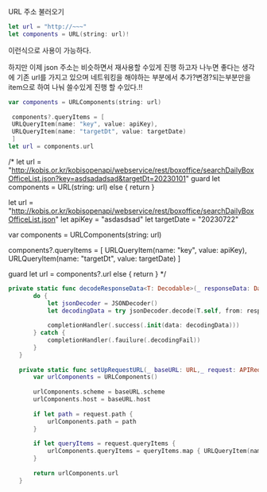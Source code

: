 
URL 주소 불러오기
```swift
let url = "http://~~~"
let components = URL(string: url)! 
```
이런식으로 사용이 가능하다.


하지만 이제 json 주소는 비슷하면서 재사용할 수있게 진행 하고자 나누면 좋다는 생각에
기존 url를 가지고 있으며 네트워킹을 해야하는 부분에서 추가?변경?되는부분만을 item으로  하여 나눠 쓸수있게 진행 할 수있다.!!
```swift
var components = URLComponents(string: url)
 
 components?.queryItems = [
 URLQueryItem(name: "key", value: apiKey),
 URLQueryItem(name: "targetDt", value: targetDate)
 ]
let url = components.url
```



/*
 let url = "http://kobis.or.kr/kobisopenapi/webservice/rest/boxoffice/searchDailyBoxOfficeList.json?key=asdsadadsad&targetDt=20230101"
 guard let components = URL(string: url) else { return }
 
 
 
 let url = "http://kobis.or.kr/kobisopenapi/webservice/rest/boxoffice/searchDailyBoxOfficeList.json"
 let apiKey = "asdasdsad"
 let targetDate = "20230722"
 
 var components = URLComponents(string: url)
 
 components?.queryItems = [
 URLQueryItem(name: "key", value: apiKey),
 URLQueryItem(name: "targetDt", value: targetDate)
 ]
 
 guard let url = components?.url else {
 return
 }
 */




 ```swift
private static func decodeResponseData<T: Decodable>(_ responseData: Data, _ completionHandler: (APIResult<T>) -> Void) {
        do {
            let jsonDecoder = JSONDecoder()
            let decodingData = try jsonDecoder.decode(T.self, from: responseData)
            
            completionHandler(.success(.init(data: decodingData)))
        } catch {
            completionHandler(.fauilure(.decodingFail))
        }
    }
    
    private static func setUpRequestURL(_ baseURL: URL,_ request: APIRequest) -> URL? {
        var urlComponents = URLComponents()
        
        urlComponents.scheme = baseURL.scheme
        urlComponents.host = baseURL.host
        
        if let path = request.path {
            urlComponents.path = path
        }
        
        if let queryItems = request.queryItems {
            urlComponents.queryItems = queryItems.map { URLQueryItem(name: $0.key, value: "\($0.value)") }
        }
        
        return urlComponents.url
    }

```

